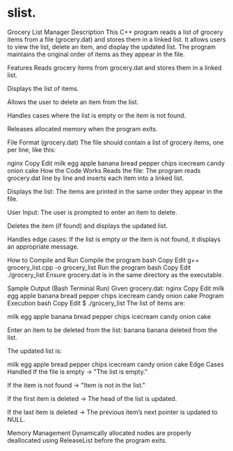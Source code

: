 # slist. 

Grocery List Manager
Description
This C++ program reads a list of grocery items from a file (grocery.dat) and stores them in a linked list. It allows users to view the list, delete an item, and display the updated list. The program maintains the original order of items as they appear in the file.

Features
Reads grocery items from grocery.dat and stores them in a linked list.

Displays the list of items.

Allows the user to delete an item from the list.

Handles cases where the list is empty or the item is not found.

Releases allocated memory when the program exits.

File Format (grocery.dat)
The file should contain a list of grocery items, one per line, like this:

nginx
Copy
Edit
milk
egg
apple
banana
bread
pepper
chips
icecream
candy
onion
cake
How the Code Works
Reads the file: The program reads grocery.dat line by line and inserts each item into a linked list.

Displays the list: The items are printed in the same order they appear in the file.

User Input: The user is prompted to enter an item to delete.

Deletes the item (if found) and displays the updated list.

Handles edge cases: If the list is empty or the item is not found, it displays an appropriate message.

How to Compile and Run
Compile the program
bash
Copy
Edit
g++ grocery_list.cpp -o grocery_list
Run the program
bash
Copy
Edit
./grocery_list
Ensure grocery.dat is in the same directory as the executable.

Sample Output (Bash Terminal Run)
Given grocery.dat:
nginx
Copy
Edit
milk
egg
apple
banana
bread
pepper
chips
icecream
candy
onion
cake
Program Execution
bash
Copy
Edit
$ ./grocery_list
The list of items are:

milk
egg
apple
banana
bread
pepper
chips
icecream
candy
onion
cake

Enter an item to be deleted from the list: banana
banana deleted from the list.

The updated list is:

milk
egg
apple
bread
pepper
chips
icecream
candy
onion
cake
Edge Cases Handled
If the file is empty → "The list is empty."

If the item is not found → "Item is not in the list."

If the first item is deleted → The head of the list is updated.

If the last item is deleted → The previous item’s next pointer is updated to NULL.

Memory Management
Dynamically allocated nodes are properly deallocated using ReleaseList before the program exits.

